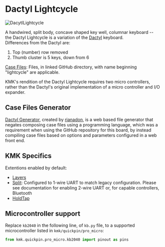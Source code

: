# Dactyl Lightcycle

![DacytlLightcycle](https://pbs.twimg.com/media/C_lE5BUU0AEufDT?format=jpg)

A handwired, split body, concave shaped key well, columnar keyboard -- the Dactyl Lightcycle is a variation of the [Dactyl](/boards/dactyl/) keyboard.  
Differences from the Dactyl are:
1. Top (number) row removed
2. Thumb cluster is 5 keys, down from 6

[Case Files](https://github.com/adereth/dactyl-keyboard/tree/master/things): Files, in linked GitHub directory, with name beginning "lightcycle" are applicable.

KMK's rendition of the Dactyl Lightcycle requires two micro controllers, rather than the Dactyl's original implementation of a micro controller and I/O expander. 

## Case Files Generator

[Dactyl Generator](https://ryanis.cool/dactyl), created by [rianadon](https://github.com/rianadon), is a web based file generator that negates composing case files using a programming language, which was a requirement when using the GitHub repository for this board, by instead compiling case files based on options and parameters configured in a web front end.

## KMK Specifics

Extentions enabled by default:
- [Layers](/docs/en/layers.md)
- [Split](/docs/en/split_keyboards.md): Configured to 1-wire UART to match legacy configuration. Please see documentation for enabling 2-wire UART or, for capable controllers, Bluetooth
- [HoldTap](/docs/en/holdtap.md)

## Microcontroller support

Replace `kb2040` in the following line, of `kb.py` file, to a supported microcontroller listed in `kmk/quickpin/pro_micro`:

```python
from kmk.quickpin.pro_micro.kb2040 import pinout as pins
```
